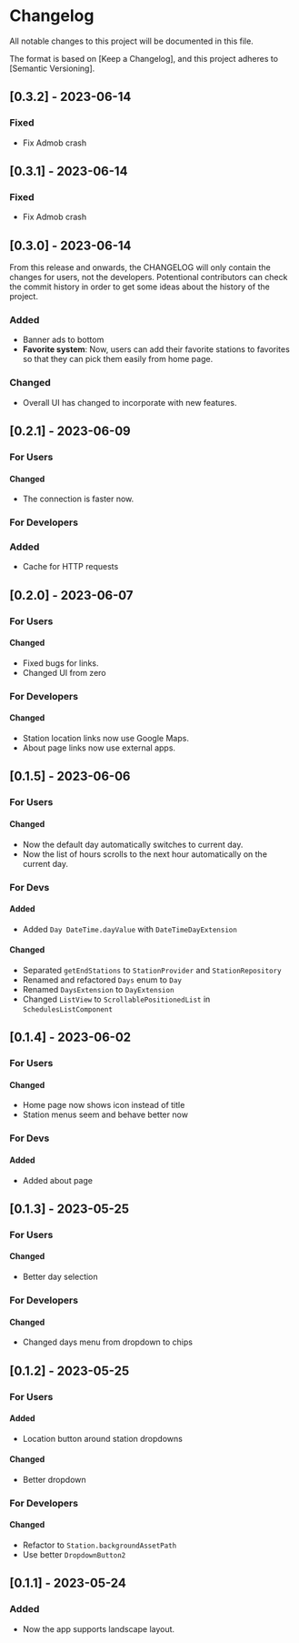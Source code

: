 # Changelog

All notable changes to this project will be documented in this file.

The format is based on [Keep a Changelog],
and this project adheres to [Semantic Versioning].

## [0.3.2] - 2023-06-14

### Fixed

 - Fix Admob crash

## [0.3.1] - 2023-06-14

### Fixed

 - Fix Admob crash

## [0.3.0] - 2023-06-14

From this release and onwards, the CHANGELOG will only contain the changes for users, not the developers. Potentional contributors can check the commit history in order to get some ideas about the history of the project.

### Added

 - Banner ads to bottom
 - **Favorite system**: Now, users can add their favorite stations to favorites so that they can pick them easily from home page.

### Changed

 - Overall UI has changed to incorporate with new features.

## [0.2.1] - 2023-06-09

### For Users

#### Changed

 - The connection is faster now.

### For Developers

### Added

 - Cache for HTTP requests

## [0.2.0] - 2023-06-07

### For Users

#### Changed

 - Fixed bugs for links.
 - Changed UI from zero

### For Developers

#### Changed

 - Station location links now use Google Maps.
 - About page links now use external apps.

## [0.1.5] - 2023-06-06

### For Users

#### Changed

 - Now the default day automatically switches to current day.
 - Now the list of hours scrolls to the next hour automatically on the current day.

### For Devs

#### Added

 - Added `Day DateTime.dayValue` with `DateTimeDayExtension`

#### Changed

 - Separated `getEndStations` to `StationProvider` and `StationRepository`
 - Renamed and refactored `Days` enum to `Day`
 - Renamed `DaysExtension` to `DayExtension`
 - Changed `ListView` to `ScrollablePositionedList` in `SchedulesListComponent`

## [0.1.4] - 2023-06-02

### For Users

#### Changed

 - Home page now shows icon instead of title
 - Station menus seem and behave better now

### For Devs

#### Added

 - Added about page

## [0.1.3] - 2023-05-25

### For Users

#### Changed

 - Better day selection

### For Developers

#### Changed

 - Changed days menu from dropdown to chips

## [0.1.2] - 2023-05-25

### For Users

#### Added

 - Location button around station dropdowns

#### Changed

 - Better dropdown

### For Developers

#### Changed

 - Refactor to `Station.backgroundAssetPath`
 - Use better `DropdownButton2`

## [0.1.1] - 2023-05-24

### Added

 - Now the app supports landscape layout.
